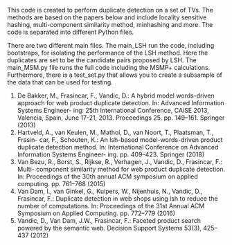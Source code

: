 This code is created to perform duplicate detection on a set of TVs. The methods are based on the papers below and include locality sensitive hashing, multi-component similarity method, minhashing and more. The code is separated into different Python files.

There are two different main files. The main_LSH run the code, including bootstraps, for isolating the performance of the LSH method. Here the duplicates are set to be the candidate pairs proposed by LSH. The main_MSM.py file runs the full code including the MSMP+ calculations. Furthermore, there is a test_set.py that allows you to create a subsample of the data that can be used for testing.


1. De Bakker, M., Frasincar, F., Vandic, D.: A hybrid model words-driven approach
for web product duplicate detection. In: Advanced Information Systems Engineer-
ing: 25th International Conference, CAiSE 2013, Valencia, Spain, June 17-21, 2013.
Proceedings 25. pp. 149–161. Springer (2013)
2. Hartveld, A., van Keulen, M., Mathol, D., van Noort, T., Plaatsman, T., Frasin-
car, F., Schouten, K.: An lsh-based model-words-driven product duplicate detection
method. In: International Conference on Advanced Information Systems Engineer-
ing. pp. 409–423. Springer (2018)
3. Van Bezu, R., Borst, S., Rijkse, R., Verhagen, J., Vandic, D., Frasincar, F.: Multi-
component similarity method for web product duplicate detection. In: Proceedings
of the 30th annual ACM symposium on applied computing. pp. 761–768 (2015)
4. Van Dam, I., van Ginkel, G., Kuipers, W., Nijenhuis, N., Vandic, D., Frasincar, F.:
Duplicate detection in web shops using lsh to reduce the number of computations.
In: Proceedings of the 31st Annual ACM Symposium on Applied Computing. pp.
772–779 (2016)
5. Vandic, D., Van Dam, J.W., Frasincar, F.: Faceted product search powered by the
semantic web. Decision Support Systems 53(3), 425–437 (2012)
